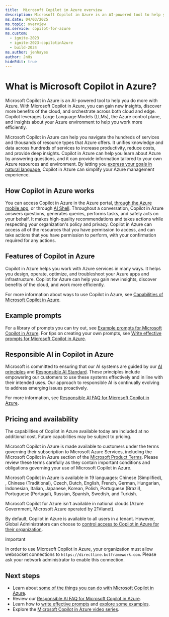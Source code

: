 ```yaml
---
title:  Microsoft Copilot in Azure overview
description: Microsoft Copilot in Azure is an AI-powered tool to help you do more with Azure.
ms.date: 04/03/2025
ms.topic: overview
ms.service: copilot-for-azure
ms.custom:
  - ignite-2023
  - ignite-2023-copilotinAzure
  - build-2024
ms.author: jenhayes
author: JnHs
hideEdit: true
---
```


# What is Microsoft Copilot in Azure?

Microsoft Copilot in Azure is an AI-powered tool to help you do more with Azure. With Microsoft Copilot in Azure, you can gain new insights, discover more benefits of the cloud, and orchestrate across both cloud and edge. Copilot leverages Large Language Models (LLMs), the Azure control plane, and insights about your Azure environment to help you work more efficiently.

Microsoft Copilot in Azure can help you navigate the hundreds of services and thousands of resource types that Azure offers. It unifies knowledge and data across hundreds of services to increase productivity, reduce costs, and provide deep insights. Copilot in Azure can help you learn about Azure by answering questions, and it can provide information tailored to your own Azure resources and environment. By letting you [express your goals in natural language](write-effective-prompts.md), Copilot in Azure can simplify your Azure management experience.

## How Copilot in Azure works

You can access Copilot in Azure in the Azure portal, [through the Azure mobile app](../azure-portal/mobile-app/microsoft-copilot-in-azure.md), or through [AI Shell](ai-shell-overview.md). Throughout a conversation, Copilot in Azure answers questions, generates queries, performs tasks, and safely acts on your behalf. It makes high-quality recommendations and takes actions while respecting your organization's policy and privacy. Copilot in Azure can access all of the resources that you have permission to access, and can take actions that you have permission to perform, with your confirmation required for any actions.

## Features of Copilot in Azure

Copilot in Azure helps you work with Azure services in many ways. It helps you design, operate, optimize, and troubleshoot your Azure apps and infrastructure. Copilot for Azure can help you gain new insights, discover benefits of the cloud, and work more efficiently.

For more information about ways to use Copilot in Azure, see [Capabilities of Microsoft Copilot in Azure](capabilities.md).

## Example prompts

For a library of prompts you can try out, see [Example prompts for Microsoft Copilot in Azure](example-prompts.md). For tips on creating your own prompts, see [Write effective prompts for Microsoft Copilot in Azure](write-effective-prompts.md).

## Responsible AI in Copilot in Azure

Microsoft is committed to ensuring that our AI systems are guided by our [AI principles](https://www.microsoft.com/ai/principles-and-approach/) and [Responsible AI Standard](https://www.microsoft.com/ai/responsible-ai). These principles include empowering our customers to use these systems effectively and in line with their intended uses. Our approach to responsible AI is continually evolving to address emerging issues proactively.

For more information, see [Responsible AI FAQ for Microsoft Copilot in Azure](responsible-ai-faq.md).

## Pricing and availability

The capabilities of Copilot in Azure available today are included at no additional cost. Future capabilities may be subject to pricing.

Microsoft Copilot in Azure is made available to customers under the terms governing their subscription to Microsoft Azure Services, including the Microsoft Copilot in Azure section of the [Microsoft Product Terms](https://www.microsoft.com/licensing/terms/productoffering/MicrosoftAzure/EAEAS). Please review these terms carefully as they contain important conditions and obligations governing your use of Microsoft Copilot in Azure.

Microsoft Copilot in Azure is available in 19 languages: Chinese (Simplified), , Chinese (Traditional), Czech, Dutch, English, French, German, Hungarian, Indonesian, Italian, Japanese, Korean, Polish, Portuguese (Brazil), Portuguese (Portugal), Russian, Spanish, Swedish, and Turkish.

Microsoft Copilot for Azure isn't available in national clouds (Azure Government, Microsoft Azure operated by 21Vianet).

By default, Copilot in Azure is available to all users in a tenant. However, Global Administrators can choose to [control access to Copilot in Azure for their organization](manage-access.md).

> [!IMPORTANT]
> In order to use Microsoft Copilot in Azure, your organization must allow websocket connections to `https://directline.botframework.com`. Please ask your network administrator to enable this connection.

## Next steps

- Learn about [some of the things you can do with Microsoft Copilot in Azure](capabilities.md).
- Review our [Responsible AI FAQ for Microsoft Copilot in Azure](responsible-ai-faq.md).
- Learn how to [write effective prompts](write-effective-prompts.md) and [explore some examples](example-prompts.md).
- Explore the [Microsoft Copilot in Azure video series](/shows/microsoft-copilot-in-azure/).
